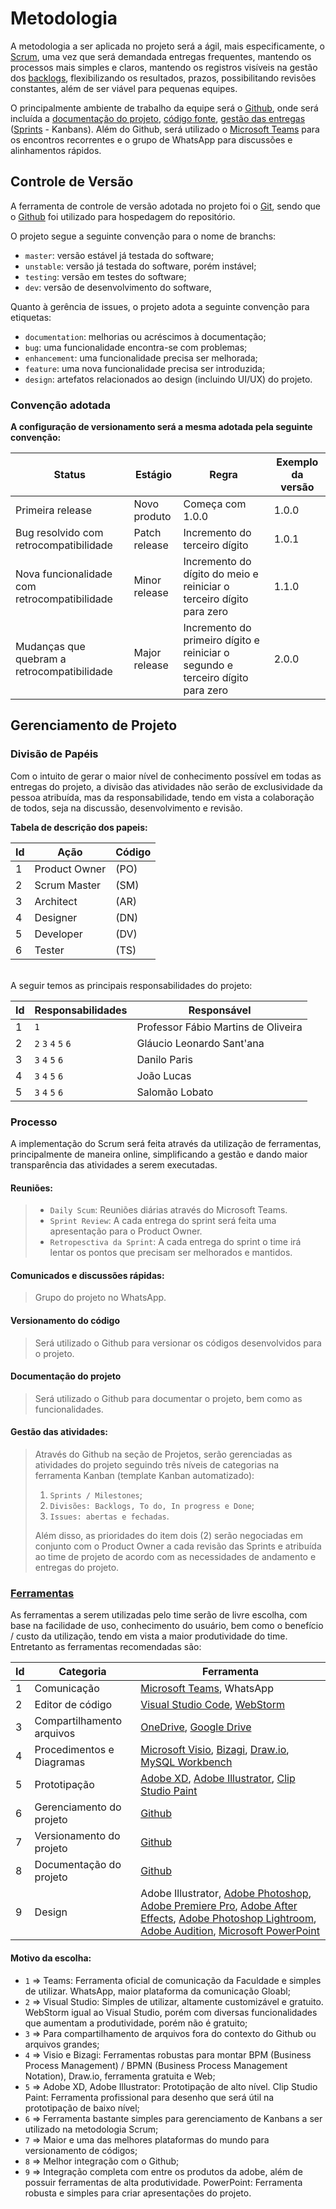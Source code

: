 
# Metodologia

A metodologia a ser aplicada no projeto será a ágil, mais especificamente, o [Scrum](https://bit.ly/3eRhE6A), 
uma vez que será demandada entregas frequentes, mantendo os processos mais simples e claros, mantendo os 
registros visíveis na gestão dos [backlogs](https://bit.ly/3wmlwmn), flexibilizando os resultados, prazos, 
possibilitando revisões constantes, além de ser viável para pequenas equipes.

O principalmente ambiente de trabalho da equipe será o [Github](https://bit.ly/3tN3YOl), onde será 
incluída a [documentação do projeto](https://bit.ly/33N1a9m), [código fonte](https://bit.ly/3fiaibC), 
[gestão das entregas](https://bit.ly/3wmlwmn) ([Sprints](https://bit.ly/33NIVRo) - Kanbans). Além do 
Github, será utilizado o [Microsoft Teams](https://bit.ly/2RUGYzV) para os encontros recorrentes e o 
grupo de WhatsApp para discussões e alinhamentos rápidos.

## Controle de Versão

A ferramenta de controle de versão adotada no projeto foi o [Git](https://git-scm.com/), sendo que o 
[Github](https://bit.ly/3tN3YOl) foi utilizado para hospedagem do repositório.

O projeto segue a seguinte convenção para o nome de branchs:

- `master`: versão estável já testada do software;
- `unstable`: versão já testada do software, porém instável;
- `testing`: versão em testes do software;
- `dev`: versão de desenvolvimento do software,

Quanto à gerência de issues, o projeto adota a seguinte convenção para
etiquetas:

- `documentation`: melhorias ou acréscimos à documentação;
- `bug`: uma funcionalidade encontra-se com problemas;
- `enhancement`: uma funcionalidade precisa ser melhorada;
- `feature`: uma nova funcionalidade precisa ser introduzida;
- `design`: artefatos relacionados ao design (incluindo UI/UX) do projeto.

### Convenção adotada
**A configuração de versionamento será a mesma adotada pela seguinte convenção:**

|Status                                      |Estágio      |Regra                                                                          |Exemplo da versão|
|--------------------------------------------|-------------|-------------------------------------------------------------------------------|-----------------|
|Primeira release                            |Novo produto |Começa com 1.0.0                                                               |      1.0.0      |
|Bug resolvido com retrocompatibilidade      |Patch release|Incremento do terceiro dígito                                                  |      1.0.1      |
|Nova funcionalidade com retrocompatibilidade|Minor release|Incremento do dígito do meio e reiniciar o terceiro dígito para zero           |      1.1.0      |
|Mudanças que quebram a retrocompatibilidade |Major release|Incremento do primeiro dígito e reiniciar o segundo e terceiro dígito para zero|      2.0.0      |

## Gerenciamento de Projeto

### Divisão de Papéis

Com o intuito de gerar o maior nível de conhecimento possível em todas as entregas do projeto, a divisão 
das atividades não serão de exclusividade da pessoa atribuída, mas da responsabilidade, 
tendo em vista a colaboração de todos, seja na discussão, desenvolvimento e revisão.

**Tabela de descrição dos papeis:**

| Id | Ação                 | Código |
|----|----------------------|--------|
| 1  | Product Owner        | (PO)   |
| 2  | Scrum Master         | (SM)   |
| 3  | Architect            | (AR)   |
| 4  | Designer             | (DN)   |
| 5  | Developer            | (DV)   |
| 6  | Tester               | (TS)   |

<br>
A seguir temos as principais responsabilidades do projeto:

| Id | Responsabilidades    | Responsável                        |
|----|----------------------|------------------------------------|
| 1  | `1`                  | Professor Fábio Martins de Oliveira|
| 2  | `2` `3` `4` `5` `6`  | Gláucio Leonardo Sant'ana          |
| 3  | `3` `4` `5` `6`      | Danilo Paris                       |
| 4  | `3` `4` `5` `6`      | João Lucas                         |
| 5  | `3` `4` `5` `6`      | Salomão Lobato                     |

### Processo

A implementação do Scrum será feita através da utilização de ferramentas, principalmente de maneira 
online, simplificando a gestão e dando maior transparência das atividades a serem executadas.

#### Reuniões:
> - `Daily Scum`: Reuniões diárias através do Microsoft Teams.
> - `Sprint Review`: A cada entrega do sprint será feita uma apresentação para o Product Owner.
> - `Retropesctiva da Sprint`: A cada entrega do sprint o time irá lentar os pontos que precisam ser 
> melhorados e mantidos.

#### Comunicados e discussões rápidas:
> Grupo do projeto no WhatsApp.

#### Versionamento do código
> Será utilizado o Github para versionar os códigos desenvolvidos para o projeto.

#### Documentação do projeto
> Será utilizado o Github para documentar o projeto, bem como as funcionalidades.

#### Gestão das atividades:
> Através do Github na seção de Projetos, serão gerenciadas as atividades do projeto seguindo três 
> níveis de categorias na ferramenta Kanban (template Kanban automatizado):
> 1. `Sprints / Milestones`;
> 2. `Divisões: Backlogs, To do, In progress e Done`; 
> 3. `Issues: abertas e fechadas`. 
>
> Além disso, as prioridades do item dois (2) serão negociadas em conjunto com o Product Owner a cada 
> revisão das Sprints e atribuída ao time de projeto de acordo com as necessidades de andamento e 
> entregas do projeto.

### <a href="#ferramentas" id="ferramentas">Ferramentas</a>

As ferramentas a serem utilizadas pelo time serão de livre escolha, com base na facilidade de uso,
conhecimento do usuário, bem como o benefício / custo da utilização, tendo em vista a maior produtividade
do time. Entretanto as ferramentas recomendadas são:

| Id | Categoria                 | Ferramenta                                                                                                                      |
|----|---------------------------|---------------------------------------------------------------------------------------------------------------------------------|
| 1  | Comunicação               | [Microsoft Teams](https://bit.ly/2RUGYzV), WhatsApp                                                                             |
| 2  | Editor de código          | [Visual Studio Code](https://bit.ly/3fk8TB5), [WebStorm](https://bit.ly/3uLtQeR)                                                |
| 3  | Compartilhamento arquivos | [OneDrive](https://bit.ly/3hqETWT), [Google Drive](https://bit.ly/33T2Qhv)                                                      |
| 4  | Procedimentos e Diagramas | [Microsoft Visio](https://bit.ly/33Jwjum), [Bizagi](https://bit.ly/2RWMx0y), [Draw.io](https://bit.ly/3oiM9FT), [MySQL Workbench](https://bit.ly/3oicbZV)                  |
| 5  | Prototipação              | [Adobe XD](https://adobe.ly/3btXCgA), [Adobe Illustrator](https://adobe.ly/3bwet2f), [Clip Studio Paint](https://bit.ly/3uSnzOC)|   
| 6  | Gerenciamento do projeto  | [Github](https://bit.ly/3tN3YOl)                                                                                                |
| 7  | Versionamento do projeto  | [Github](https://bit.ly/3tN3YOl)                                                                                                |
| 8  | Documentação do projeto   | [Github](https://bit.ly/3tN3YOl)                                                                                                |
| 9  | Design                    | Adobe Illustrator, [Adobe Photoshop](https://adobe.ly/3uWgbBK), [Adobe Premiere Pro](https://adobe.ly/3tNhJfX), [Adobe After Effects](https://adobe.ly/3uUIRuM), [Adobe Photoshop Lightroom](https://adobe.ly/3yaYX5E), [Adobe Audition](https://adobe.ly/3tQwRJA), [Microsoft PowerPoint](https://bit.ly/3bMo7hB)|

#### Motivo da escolha:
- `1` => Teams: Ferramenta oficial de comunicação da Faculdade e simples de utilizar. WhatsApp, maior 
  plataforma da comunicação Gloabl;
- `2` => Visual Studio: Simples de utilizar, altamente customizável e gratuito. WebStorm igual ao Visual 
  Studio, porém com diversas funcionalidades que aumentam a produtividade, porém não é gratuito;
- `3` => Para compartilhamento de arquivos fora do contexto do Github ou arquivos grandes;
- `4` => Visio e Bizagi: Ferramentas robustas para montar BPM (Business Process Management) / BPMN 
  (Business Process Management Notation), Draw.io, ferramenta gratuita e Web;
- `5` => Adobe XD, Adobe Illustrator: Prototipação de alto nível. Clip Studio Paint: Ferramenta 
  profissional para desenho que será útil na prototipação de baixo nível;
- `6` => Ferramenta bastante simples para gerenciamento de Kanbans a ser utilizado na metodologia Scrum;
- `7` => Maior e uma das melhores plataformas do mundo para versionamento de códigos;
- `8` => Melhor integração com o Github;
- `9` => Integração completa com entre os produtos da adobe, além de possuir ferramentas de alta 
  produtividade. PowerPoint: Ferramenta robusta e simples para criar apresentações do projeto.
